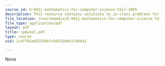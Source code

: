 ```yaml
---
course_id: 6-042j-mathematics-for-computer-science-fall-2005
description: This resource contains solutions to in-class problems for week 6, wednesday.
file_location: /coursemedia/6-042j-mathematics-for-computer-science-fall-2005/1cdf781ed2253bb7cb415100a17e04a2_cp6wsol.pdf
file_type: application/pdf
layout: pdf
title: cp6wsol.pdf
type: course
uid: 1cdf781ed2253bb7cb415100a17e04a2

---
```

None